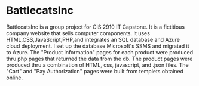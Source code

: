 # BattlecatsInc
BattlecatsInc is a group project for CIS 2910 IT Capstone.
It is a fictitious company website that sells computer components. 
It uses HTML,CSS,JavaScript,PHP,and integrates an SQL database and Azure cloud deployment.
I set up the database Microsoft's SSMS and migrated it to Azure.
The "Product Information" pages for each product were produced thru php pages that returned the data from the db.
The product pages were produced thru a combination of HTML, css, javascript, and .json files.
The "Cart" and "Pay Authorization" pages were built from templets obtained online.
